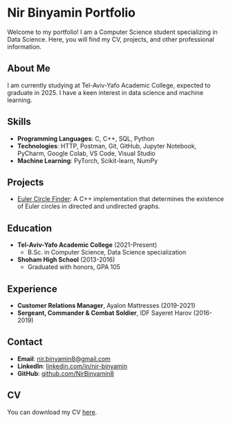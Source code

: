 # Nir Binyamin Portfolio

Welcome to my portfolio! I am a Computer Science student specializing in Data Science. Here, you will find my CV, projects, and other professional information.

## About Me

I am currently studying at Tel-Aviv-Yafo Academic College, expected to graduate in 2025. I have a keen interest in data science and machine learning.

## Skills

- **Programming Languages**: C, C++, SQL, Python
- **Technologies**: HTTP, Postman, Git, GitHub, Jupyter Notebook, PyCharm, Google Colab, VS Code, Visual Studio
- **Machine Learning**: PyTorch, Scikit-learn, NumPy

## Projects

- [Euler Circle Finder](https://github.com/NirBinyamin8/Algorithms-Euler-circle): A C++ implementation that determines the existence of Euler circles in directed and undirected graphs.

## Education

- **Tel-Aviv-Yafo Academic College** (2021-Present)
  - B.Sc. in Computer Science, Data Science specialization
- **Shoham High School** (2013-2016)
  - Graduated with honors, GPA 105

## Experience

- **Customer Relations Manager**, Ayalon Mattresses (2019-2021)
- **Sergeant, Commander & Combat Soldier**, IDF Sayeret Harov (2016-2019)

## Contact

- **Email**: [nir.binyamin8@gmail.com](mailto:nir.binyamin8@gmail.com)
- **LinkedIn**: [linkedin.com/in/nir-binyamin](https://www.linkedin.com/in/nir-binyamin/)
- **GitHub**: [github.com/NirBinyamin8](https://github.com/NirBinyamin8)

## CV

You can download my CV [here](Nir_Binyamin_CV.pdf).
